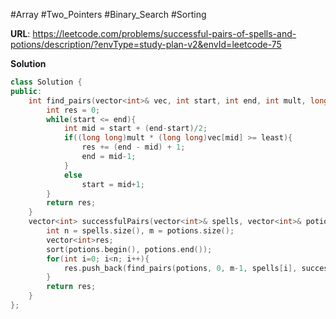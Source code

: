 #Array #Two_Pointers #Binary_Search #Sorting 

**URL**: https://leetcode.com/problems/successful-pairs-of-spells-and-potions/description/?envType=study-plan-v2&envId=leetcode-75

**Solution**
```C++
class Solution {
public:
    int find_pairs(vector<int>& vec, int start, int end, int mult, long long least){
        int res = 0;
        while(start <= end){
            int mid = start + (end-start)/2;
            if((long long)mult * (long long)vec[mid] >= least){
                res += (end - mid) + 1;
                end = mid-1;
            }
            else
                start = mid+1;
        }
        return res;
    }
    vector<int> successfulPairs(vector<int>& spells, vector<int>& potions, long long success) {
        int n = spells.size(), m = potions.size();
        vector<int>res;
        sort(potions.begin(), potions.end());
        for(int i=0; i<n; i++){
            res.push_back(find_pairs(potions, 0, m-1, spells[i], success));
        }
        return res;
    }
};
```